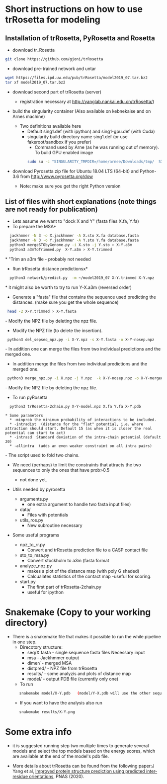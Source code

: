 # Short instructions on how to use trRosetta for modeling

## Installation of trRosetta, PyRosetta and Rosetta


*  download tr_Rosetta
```bash
git clone https://github.com/gjoni/trRosetta
```
*  download pre-trained network and untar
```bash
wget https://files.ipd.uw.edu/pub/trRosetta/model2019_07.tar.bz2
tar xf model2019_07.tar.bz2
```
* download second part of trRosetta (server)
  * registration necessary at http://yanglab.nankai.edu.cn/trRosetta/)

* build the singularity container (Also available on kebnekaise and on Arnes machine)
  * Two definitions available here
    * Default sing1.def (with ipython) and sing1-gpu.def (with Cuda)
    * singularity build directory name sing1.def  (or use fakeroot/sandbox if you prefer)
      * Command used by Arne (as he was running out of memory). To build GPU enabled image
       ```bash
       sudo su -c "SINGULARITY_TMPDIR=/home/arnee/Downloads/tmp/  SINGULARITY_DISABLE_CACHE=true SINGULARITY_CACHE=/home/arnee/Downloads/tmp/ singularity build /home/arnee/singularity-images/trRosetta-gpu.simg sing1-gpu.def"
       ```

* download Pyrosetta zip file for Ubuntu 18.04 LTS (64-bit) and Python-3.6  from
  http://www.pyrosetta.org/dow
  * Note:  make sure you get the right Python version


## List of files with short explanations (note things are not ready for publication)
* Lets assume we want to "dock X and Y" (fasta files X.fa, Y.fa)
* To prepare the MSA*
```bash
  jackhmmer -N 3 -o X.jackhmmer -A X.sto X.fa database.fasta
  jackhmmer -N 3 -o Y.jackhmmer -A Y.sto Y.fa database.fasta
  python3 mergeSTObyGenome.py -i X.sto -j Y.sto > X-Y.a3m
  python3 a3mToTrimmed.py  X-Y.a3m > X-Y.trimmed
```
\* "Trim an a3m file - probably not needed

* Run trRosetta distance predictionsx*
```bash
  python3 network/predict.py  -m ~/model2019_07 X-Y.trimmed X-Y.npz
```
\* it might also be worth to try to run Y-X.a3m (reversed order)

* Generate a "fasta" file that contains the sequence used predicting the distances. (make sure you get the whole sequence)
 ```bash 
  head -2 X-Y.trimmed > X-Y.fasta
 ```
   \- Modify the NPZ file by deleting the npz file.
* Modify the NPZ file (to delete the insertion). 
 ```bash 
  python3 del_sepseq_npz.py -i X-Y.npz -s X-Y.fasta -o X-Y-nosep.npz
  ```
   \- In addition one can merge the files from two individual predictions and
 the merged one.
* In addition merge the files from two individual predictions and
 the merged one. 
 ```bash 
  python3 merge_npz.py -i X.npz -j Y.npz  -k X-Y-nosep.npz -o X-Y-merged.npz
  ```
   \- Modify the NPZ file by deleting the npz file.

* To run pyRosetta
```bash
  python3 trRosetta-2chain.py X-Y-model.npz X.fa Y.fa X-Y.pdb
```
	* Some parameters 
	  * -minprob the minimum probability of interactions to be included.
	  * -intradist  (distance for the "flat" potential, i.e. where attraction should start. Default 15 (as when it is closer the real potential can start to act)
	  * -intrasd  Standard deviation of the intra-chain potential (default 20)
	  * -allintra  (adds an even weaker constraint on all intra pairs)

   \- The script used to fold two chains.
   
  * We need (perhaps) to limit the constraints that attracts the two sequences
    to only the ones that have prob>0.5
    - not done yet.

* Utils needed by pyrosetta
  * arguments.py
    - one extra argument to handle two fasta input files)
  * data/
    - Files with potentials
  * utils_ros.py
    - New subroutine necessary

* Some useful programs
  * npz_to_rr.py
    - Convert and trRosetta prediction file to a CASP contact file
  * sto_to_msa.py
    - Convert stockholm to a3m (fasta format
  * analyze_npz.py
    - makes a plot of the distance map (with poly G shaded)
    - Calcualates statistics of the contact map -useful for scoring.
  * start.py
    - The first part of trRosetta-2chain.py
    - useful for ipython


# Snakemake  (Copy to your working directory)
* There is a snakemake file that makes it possible to run the while pipeline in one step.
  * Direcotory structure:
    - seq/X.fasta   - single sequence fasta files Necessary input
    - msa  - Jackhmmer output
    - dimer/ - merged MSA
    - distpred/ - NPZ file from trRosetta
    - results/ - some analyzis and plots of distance map
    - model/ - output PDB file (currently only one)
  * To run
   ```bash 
   	  snakemake model/X-Y.pdb   (model/Y-X.pdb will use the other sequential order)
   ```
  * If you want to have the analysis also run
   ```bash 
   	  snakemake results/X-Y.png 
   ```
  
  

# Some extra info
*   it is suggested running step two multiple times to generate
   several models and select the top models based on the energy
    scores, which are available at the end of the model's pdb file.

* More details about trRosetta can be found from the following
 paper:J Yang et al, [Improved protein structure prediction using
 predicted inter-residue orientations](https://www.pnas.org/content/117/3/1496), PNAS (2020).


